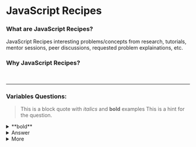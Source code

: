 # JavaScript Recipes

### What are JavaScript Recipes?
JavaScript Recipes interesting problems/concepts from research, tutorials, mentor sessions, peer discussions, requested problem explainations, etc.

### Why JavaScript Recipes?


<br>

---
### Variables Questions:
  > This is a block quote with *italics* and **bold** examples
  This is a hint for the question.
<details><summary>**bold**</summary>
<p> 
<details><summary>Hint</summary>
  <p>
    this is some text
  </p>
</details>
<details><summary>Hint</summary>
  <p>
    this is some text
  </p>
</details>
<details><summary>Hint</summary>
  <p>
    this is some text
  </p>
</details>
</p>
</details>

<details><summary>Answer</summary>
<p>

#### yes, even hidden code blocks!

```javascript
function add(num1, num2) {
  return num1 + num2;
}

console.log(add(1,2))
```

</p>
</details>

<details><summary>More</summary>
<p>
  [a relative link](Variables&DataTypes.js)
</p>  
</details>

